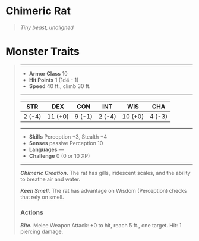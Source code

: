 # Chimeric Rat
>*Tiny beast, unaligned*
# Monster Traits
>___
>- **Armor Class** 10
>- **Hit Points** 1 (1d4 - 1)
>- **Speed** 40 ft., climb 30 ft.
>___
>|STR|DEX|CON|INT|WIS|CHA|
>|:---:|:---:|:---:|:---:|:---:|:---:|
>|2 (-4)|11 (+0)|9 (-1)|2 (-4)|10 (+0)|4 (-3)|
>___
>- **Skills** Perception +3, Stealth +4
>- **Senses** passive Perception 10
>- **Languages** —
>- **Challenge** 0 (0 or 10 XP)
>___
>***Chimeric Creation.*** The rat has gills, iridescent scales, and the ability to breathe air and water.  
>
>***Keen Smell.*** The rat has advantage on Wisdom (Perception) checks that rely on smell.  
>
>### Actions
>***Bite.*** Melee Weapon Attack: +0 to hit, reach 5 ft., one target. Hit: 1 piercing damage.